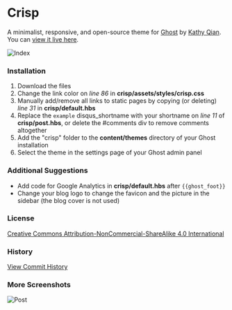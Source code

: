 # Crisp
                                                                             
A minimalist, responsive, and open-source theme for [Ghost](http://ghost.org) by [Kathy Qian](http://kathyqian.com). You can [view it live here](http://kathyqian.com).  

![Index](https://raw.github.com/kathyqian/crisp-ghost-theme/master/index.png)

### Installation

1. Download the files 
2. Change the link color on *line 86* in **crisp/assets/styles/crisp.css**
3. Manually add/remove all links to static pages by copying (or deleting) *line 31* in **crisp/default.hbs**   
4. Replace the `example` disqus_shortname with your shortname on *line 11* of **crisp/post.hbs**, or delete the #comments div to remove comments altogether
5. Add the "crisp" folder to the **content/themes** directory of your Ghost installation
6. Select the theme in the settings page of your Ghost admin panel

### Additional Suggestions
 
* Add code for Google Analytics in **crisp/default.hbs** after `{{ghost_foot}}`
* Change your blog logo to change the favicon and the picture in the sidebar (the blog cover is not used)

### License

[Creative Commons Attribution-NonCommercial-ShareAlike 4.0 International](http://creativecommons.org/licenses/by-nc-sa/4.0/)

### History

[View Commit History](https://github.com/kathyqian/crisp-ghost-theme/commits/master/)

### More Screenshots

![Post](https://raw.github.com/kathyqian/crisp-ghost-theme/master/post.png)